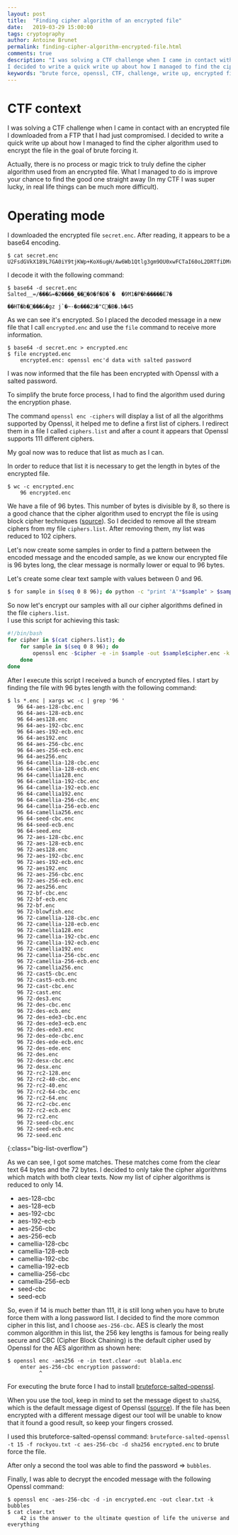 ```yaml
---
layout: post
title:  "Finding cipher algorithm of an encrypted file"
date:   2019-03-29 15:00:00
tags: cryptography
author: Antoine Brunet
permalink: finding-cipher-algorithm-encrypted-file.html
comments: true
description: "I was solving a CTF challenge when I came in contact with an encrypted file I downloaded from a FTP that I had just compromised.
I decided to write a quick write up about how I managed to find the cipher algorithm used to encrypt the file in the goal of brute forcing it."
keywords: "brute force, openssl, CTF, challenge, write up, encrypted file, cryptography"
---
```


# CTF context

I was solving a CTF challenge when I came in contact with an encrypted file I downloaded from a FTP that I had just compromised.
I decided to write a quick write up about how I managed to find the cipher algorithm used to encrypt the file in the goal of brute forcing it.

Actually, there is no process or magic trick to truly define the cipher algorithm used from an encrypted file. What I managed to do is improve your chance to find the good one straight away (In my CTF I was super lucky, in real life things can be much more difficult).

# Operating mode

I downloaded the encrypted file `secret.enc`. After reading, it appears to be a base64 encoding.

```
$ cat secret.enc
U2FsdGVkX189L7GA0iY9tjKWp+KoX6ugH/Aw6Wb1Qtlg3gm9OU0xwFCTaI60oL2DRTfiDMroSFTRYgD7Bor+8Ca/Z3ogamDQfi2RyZLOwLsy2oj7IkMZf7lCqS5izjQ1
```

I decode it with the following command:

```
$ base64 -d secret.enc
Salted__=/���&=�2����_���0�f�B�`�	�9M1�P�h�����E7�
                                                        ��HT�b����&�gz j`�~-�ɒ���2ڈ�"C�B�.b�45
```

As we can see it's encrypted. So I placed the decoded message in a new file that I call `encrypted.enc` and use the `file` command to receive more information.

```
$ base64 -d secret.enc > encrypted.enc
$ file encrypted.enc
    encrypted.enc: openssl enc'd data with salted password
```

I was now informed that the file has been encrypted with Openssl with a salted password.

To simplify the brute force process, I had to find the algorithm used during the encryption phase.

The command `openssl enc -ciphers` will display a list of all the algorithms supported by Openssl, it helped me to define a first list of ciphers.
I redirect them in a file I called `ciphers.list` and after a count it appears that Openssl supports 111 different ciphers.

My goal now was to reduce that list as much as I can.

In order to reduce that list it is necessary to get the length in bytes of the encrypted file.

```
$ wc -c encrypted.enc
    96 encrypted.enc
```

We have a file of 96 bytes. This number of bytes is divisible by 8, so there is a good chance that the cipher algorithm used to encrypt the file is using block cipher techniques ([source](https://en.wikipedia.org/wiki/Block_size_(cryptography))). So I decided to remove all the stream ciphers from my file `ciphers.list`. After removing them, my list was reduced to 102 ciphers.

Let's now create some samples in order to find a pattern between the encoded message and the encoded sample, as we know our encrypted file is 96 bytes long, the clear message is normally lower or equal to 96 bytes.

Let's create some clear text sample with values between 0 and 96.

```sh
$ for sample in $(seq 0 8 96); do python -c "print 'A'*$sample" > $sample; done
```

So now let's encrypt our samples with all our cipher algorithms defined in the file `ciphers.list`.  
I use this script for achieving this task:

```sh
#!/bin/bash
for cipher in $(cat ciphers.list); do
    for sample in $(seq 0 8 96); do
        openssl enc -$cipher -e -in $sample -out $sample$cipher.enc -k whyDudewhy
    done
done
```

After I execute this script I received a bunch of encrypted files.
I start by finding the file with 96 bytes length with the following command:

```
$ ls *.enc | xargs wc -c | grep '96 '
   96 64-aes-128-cbc.enc
   96 64-aes-128-ecb.enc
   96 64-aes128.enc
   96 64-aes-192-cbc.enc
   96 64-aes-192-ecb.enc
   96 64-aes192.enc
   96 64-aes-256-cbc.enc
   96 64-aes-256-ecb.enc
   96 64-aes256.enc
   96 64-camellia-128-cbc.enc
   96 64-camellia-128-ecb.enc
   96 64-camellia128.enc
   96 64-camellia-192-cbc.enc
   96 64-camellia-192-ecb.enc
   96 64-camellia192.enc
   96 64-camellia-256-cbc.enc
   96 64-camellia-256-ecb.enc
   96 64-camellia256.enc
   96 64-seed-cbc.enc
   96 64-seed-ecb.enc
   96 64-seed.enc
   96 72-aes-128-cbc.enc
   96 72-aes-128-ecb.enc
   96 72-aes128.enc
   96 72-aes-192-cbc.enc
   96 72-aes-192-ecb.enc
   96 72-aes192.enc
   96 72-aes-256-cbc.enc
   96 72-aes-256-ecb.enc
   96 72-aes256.enc
   96 72-bf-cbc.enc
   96 72-bf-ecb.enc
   96 72-bf.enc
   96 72-blowfish.enc
   96 72-camellia-128-cbc.enc
   96 72-camellia-128-ecb.enc
   96 72-camellia128.enc
   96 72-camellia-192-cbc.enc
   96 72-camellia-192-ecb.enc
   96 72-camellia192.enc
   96 72-camellia-256-cbc.enc
   96 72-camellia-256-ecb.enc
   96 72-camellia256.enc
   96 72-cast5-cbc.enc
   96 72-cast5-ecb.enc
   96 72-cast-cbc.enc
   96 72-cast.enc
   96 72-des3.enc
   96 72-des-cbc.enc
   96 72-des-ecb.enc
   96 72-des-ede3-cbc.enc
   96 72-des-ede3-ecb.enc
   96 72-des-ede3.enc
   96 72-des-ede-cbc.enc
   96 72-des-ede-ecb.enc
   96 72-des-ede.enc
   96 72-des.enc
   96 72-desx-cbc.enc
   96 72-desx.enc
   96 72-rc2-128.enc
   96 72-rc2-40-cbc.enc
   96 72-rc2-40.enc
   96 72-rc2-64-cbc.enc
   96 72-rc2-64.enc
   96 72-rc2-cbc.enc
   96 72-rc2-ecb.enc
   96 72-rc2.enc
   96 72-seed-cbc.enc
   96 72-seed-ecb.enc
   96 72-seed.enc
```
{:class="big-list-overflow"}

As we can see, I got some matches. These matches come from the clear text 64 bytes and the 72 bytes.
I decided to only take the cipher algorithms which match with both clear texts.
Now my list of cipher algorithms is reduced to only 14.

- aes-128-cbc
- aes-128-ecb
- aes-192-cbc
- aes-192-ecb
- aes-256-cbc
- aes-256-ecb
- camellia-128-cbc
- camellia-128-ecb
- camellia-192-cbc
- camellia-192-ecb
- camellia-256-cbc
- camellia-256-ecb
- seed-cbc
- seed-ecb

So, even if 14 is much better than 111, it is still long when you have to brute force them with a long password list.
I decided to find the more common cipher in this list, and I choose `aes-256-cbc`. AES is clearly the most common algorithm in this list, the 256 key lengths is famous for being really secure and CBC (Cipher Block Chaining) is the default cipher used by Openssl for the AES algorithm as shown here:

```
$ openssl enc -aes256 -e -in text.clear -out blabla.enc
    enter aes-256-cbc encryption password:
          ^
```

For executing the brute force I had to install [bruteforce-salted-openssl](https://github.com/glv2/bruteforce-salted-openssl).

When you use the tool, keep in mind to set the message digest to `sha256`, which is the default message digest of Openssl ([source](https://www.openssl.org/docs/man1.1.1/man1/dgst.html)). If the file has been encrypted with a different message digest our tool will be unable to know that it found a good result, so keep your fingers crossed.

I used this bruteforce-salted-openssl command: `bruteforce-salted-openssl -t 15 -f rockyou.txt -c aes-256-cbc -d sha256 encrypted.enc` to brute force the file.

After only a second the tool was able to find the password => `bubbles`.

Finally, I was able to decrypt the encoded message with the following Openssl command:

```
$ openssl enc -aes-256-cbc -d -in encrypted.enc -out clear.txt -k bubbles
$ cat clear.txt
    42 is the answer to the ultimate question of life the universe and everything
```